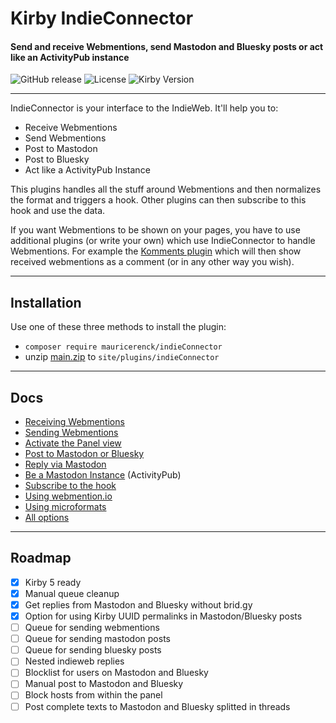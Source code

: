 # Kirby IndieConnector

#### Send and receive Webmentions, send Mastodon and Bluesky posts or act like an ActivityPub instance

![GitHub release](https://img.shields.io/github/release/mauricerenck/indieConnector.svg?maxAge=1800) ![License](https://img.shields.io/github/license/mashape/apistatus.svg) ![Kirby Version](https://img.shields.io/badge/Kirby-4%2B-black.svg)

---

IndieConnector is your interface to the IndieWeb. It'll help you to:

-   Receive Webmentions
-   Send Webmentions
-   Post to Mastodon
-   Post to Bluesky
-   Act like a ActivityPub Instance

This plugins handles all the stuff around Webmentions and then normalizes the format and triggers a hook. Other plugins can then subscribe to this hook and use the data.

If you want Webmentions to be shown on your pages, you have to use additional plugins (or write your own) which use IndieConnector to handle Webmentions. For example the [Komments plugin](https://github.com/mauricerenck/komments) which will then show received webmentions as a comment (or in any other way you wish).

---

## Installation

Use one of these three methods to install the plugin:

-   `composer require mauricerenck/indieConnector`
-   unzip [main.zip](https://github.com/mauricerenck/indieConnector/releases/latest) to `site/plugins/indieConnector`

---

## Docs

-   [Receiving Webmentions](docs/receiving.md)
-   [Sending Webmentions](docs/sending.md)
-   [Activate the Panel view](docs/panel-view.md)
-   [Post to Mastodon or Bluesky](docs/mastodon.md)
-   [Reply via Mastodon](docs/mastodon-replies.md)
-   [Be a Mastodon Instance](docs/activitypub.md) (ActivityPub)
-   [Subscribe to the hook](docs/hook.md)
-   [Using webmention.io](docs/webmentionio.md)
-   [Using microformats](docs/microformats.md)
-   [All options](docs/options.md)

---

## Roadmap

-   [x] Kirby 5 ready
-   [x] Manual queue cleanup
-   [x] Get replies from Mastodon and Bluesky without brid.gy
-   [x] Option for using Kirby UUID permalinks in Mastodon/Bluesky posts
-   [ ] Queue for sending webmentions
-   [ ] Queue for sending mastodon posts
-   [ ] Queue for sending bluesky posts
-   [ ] Nested indieweb replies
-   [ ] Blocklist for users on Mastodon and Bluesky
-   [ ] Manual post to Mastodon and Bluesky
-   [ ] Block hosts from within the panel
-   [ ] Post complete texts to Mastodon and Bluesky splitted in threads
